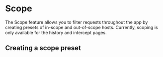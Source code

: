 # Scope

The Scope feature allows you to filter requests throughout the app by creating presets of in-scope and out-of-scope hosts. Currently, scoping is only available for the history and intercept pages.

## Creating a scope preset
